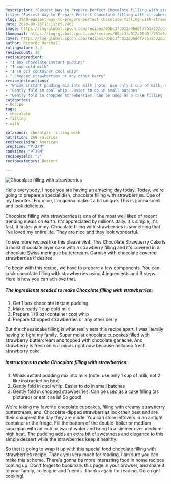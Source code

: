 ```yaml
---
description: "Easiest Way to Prepare Perfect Chocolate filling with strawberries"
title: "Easiest Way to Prepare Perfect Chocolate filling with strawberries"
slug: 3540-easiest-way-to-prepare-perfect-chocolate-filling-with-strawberries
date: 2020-09-28T13:11:05.246Z
image: https://img-global.cpcdn.com/recipes/05bc3fc012a06d0f/751x532cq70/chocolate-filling-with-strawberries-recipe-main-photo.jpg
thumbnail: https://img-global.cpcdn.com/recipes/05bc3fc012a06d0f/751x532cq70/chocolate-filling-with-strawberries-recipe-main-photo.jpg
cover: https://img-global.cpcdn.com/recipes/05bc3fc012a06d0f/751x532cq70/chocolate-filling-with-strawberries-recipe-main-photo.jpg
author: Ricardo Marshall
ratingvalue: 3.3
reviewcount: 10
recipeingredient:
- "1 box chocolate instant pudding"
- "1 cup cold milk"
- "1 (8 oz) container cool whip"
- " Chopped strawberries or any other berry"
recipeinstructions:
- "Whisk instant pudding mix into milk (note: use only 1 cup of milk, not 2 like instructed on box)"
- "Gently fold in cool whip. Easier to do in small batches"
- "Gently fold in chopped strawberries. Can be used as a cake filling (as pictured) or eat it as is! So good!"
categories:
- Recipe
tags:
- chocolate
- filling
- with

katakunci: chocolate filling with 
nutrition: 269 calories
recipecuisine: American
preptime: "PT22M"
cooktime: "PT39M"
recipeyield: "3"
recipecategory: Dessert

---
```



![Chocolate filling with strawberries](https://img-global.cpcdn.com/recipes/05bc3fc012a06d0f/751x532cq70/chocolate-filling-with-strawberries-recipe-main-photo.jpg)

Hello everybody, I hope you are having an amazing day today. Today, we're going to prepare a special dish, chocolate filling with strawberries. One of my favorites. For mine, I'm gonna make it a bit unique. This is gonna smell and look delicious.

Chocolate filling with strawberries is one of the most well liked of recent trending meals on earth. It's appreciated by millions daily. It's simple, it's fast, it tastes yummy. Chocolate filling with strawberries is something that I've loved my entire life. They are nice and they look wonderful.

To see more recipes like this please visit. This Chocolate Strawberry Cake is a moist chocolate layer cake with a strawberry filling and it&#39;s covered in a chocolate Swiss meringue buttercream. Garnish with chocolate covered strawberries if desired.


To begin with this recipe, we have to prepare a few components. You can cook chocolate filling with strawberries using 4 ingredients and 3 steps. Here is how you can achieve that.

<!--inarticleads1-->

##### The ingredients needed to make Chocolate filling with strawberries:

1. Get 1 box chocolate instant pudding
1. Make ready 1 cup cold milk
1. Prepare 1 (8 oz) container cool whip
1. Prepare  Chopped strawberries or any other berry


But the cheesecake filling is what really sets this recipe apart. I was literally having to fight my family. Super moist chocolate cupcakes filled with strawberry buttercream and topped with chocolate ganache. And strawberry is fresh on our minds right now because helloooo fresh strawberry cake. 

<!--inarticleads2-->

##### Instructions to make Chocolate filling with strawberries:

1. Whisk instant pudding mix into milk (note: use only 1 cup of milk, not 2 like instructed on box)
1. Gently fold in cool whip. Easier to do in small batches
1. Gently fold in chopped strawberries. Can be used as a cake filling (as pictured) or eat it as is! So good!


We&#39;re taking my favorite chocolate cupcakes, filling with creamy strawberry buttercream, and. Chocolate-dipped strawberries look their best and are their snappiest the day they are made. You can store leftovers in an airtight container in the fridge. Fill the bottom of the double-boiler or medium saucepan with an inch or two of water and bring to a simmer over medium-high heat. The pudding adds an extra bit of sweetness and elegance to this simple dessert while the strawberries keep it healthy. 

So that is going to wrap it up with this special food chocolate filling with strawberries recipe. Thank you very much for reading. I am sure you can make this at home. There's gonna be more interesting food in home recipes coming up. Don't forget to bookmark this page in your browser, and share it to your family, colleague and friends. Thanks again for reading. Go on get cooking!
